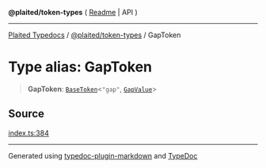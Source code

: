 **@plaited/token-types** ( [Readme](../README.md) \| API )

***

[Plaited Typedocs](../../../modules.md) / [@plaited/token-types](../modules.md) / GapToken

# Type alias: GapToken

> **GapToken**: [`BaseToken`](BaseToken.md)\<`"gap"`, [`GapValue`](GapValue.md)\>

## Source

[index.ts:384](https://github.com/plaited/plaited/blob/0d4801d/libs/token-types/src/index.ts#L384)

***

Generated using [typedoc-plugin-markdown](https://www.npmjs.com/package/typedoc-plugin-markdown) and [TypeDoc](https://typedoc.org/)
